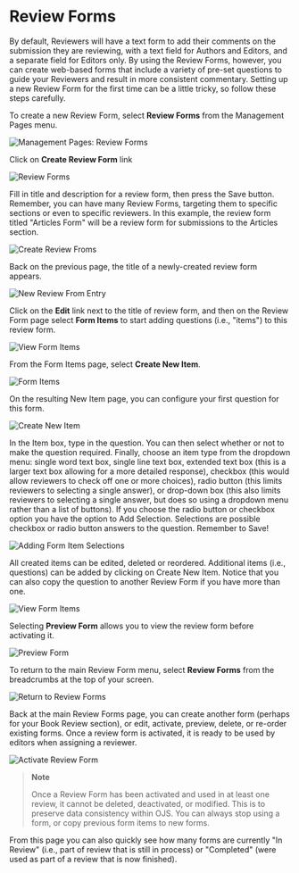# Review Forms

By default, Reviewers will have a text form to add their comments on the submission they are reviewing, with a text field for Authors and Editors, and a separate field for Editors only. By using the Review Forms, however, you can create web-based forms that include a variety of pre-set questions to guide your Reviewers and result in more consistent commentary. Setting up a new Review Form for the first time can be a little tricky, so follow these steps carefully.

To create a new Review Form, select **Review Forms** from the Management Pages menu.



![Management Pages: Review Forms](images/chapter5/jm_review_forms_.png)

Click on **Create Review Form** link



![Review Forms](images/chapter5/review_forms_home.png)

Fill in title and description for a review form, then press the Save button. Remember, you can have many Review Forms, targeting them to specific sections or even to specific reviewers. In this example, the review form titled "Articles Form" will be a review form for submissions to the Articles section.



![Create Review Froms](images/chapter5/create_review_form.png)

Back on the previous page, the title of a newly-created review form appears.



![New Review From Entry](images/chapter5/new_review_form.png)

Click on the **Edit** link next to the title of review form, and then on the Review Form page select **Form Items** to start adding questions (i.e., "items") to this review form.



![View Form Items](images/chapter5/view_form_items.png)

From the Form Items page, select **Create New Item**.



![Form Items](images/chapter5/form_items.png)

On the resulting New Item page, you can configure your first question for this form.



![Create New Item](images/chapter5/create_new_item.png)

In the Item box, type in the question. You can then select whether or not to make the question required. Finally, choose an item type from the dropdown menu: single word text box, single line text box, extended text box (this is a larger text box allowing for a more detailed response), checkbox (this would allow reviewers to check off one or more choices), radio button (this limits reviewers to selecting a single answer), or drop-down box (this also limits reviewers to selecting a single answer, but does so using a dropdown menu rather than a list of buttons). If you choose the radio button or checkbox option you have the option to Add Selection. Selections are possible checkbox or radio button answers to the question. Remember to Save!




 
   
![Adding Form Item Selections](images/chapter5/adding_form_items.png)  

  
  
All created items can be edited, deleted or reordered. Additional items (i.e., questions) can be added by clicking on Create New Item. Notice that you can also copy the question to another Review Form if you have more than one.



![View Form Items](images/chapter5/view_new_items.png)  


Selecting **Preview Form** allows you to view the review form before activating it.



![Preview Form](images/chapter5/preview_form.png)  



To return to the main Review Form menu, select **Review Forms** from the breadcrumbs at the top of your screen.



![Return to Review Forms](images/chapter5/return_to_review_form.png)  


Back at the main Review Forms page, you can create another form (perhaps for your Book Review section), or edit, activate, preview, delete, or re-order existing forms. Once a review form is activated, it is ready to be used by editors when assigning a reviewer.  


  


![Activate Review Form](images/chapter5/activate_form.png)


> **Note**
> 
> Once a Review Form has been activated and used in at least one review, it cannot be deleted, deactivated, or modified. This is to preserve data consistency within OJS. You can always stop using a form, or copy previous form items to new forms.



From this page you can also quickly see how many forms are currently "In Review" (i.e., part of review that is still in process) or "Completed" (were used as part of a review that is now finished).